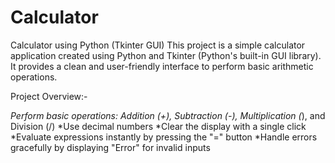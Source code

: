 # Calculator
Calculator using Python (Tkinter GUI)
This project is a simple calculator application created using Python and Tkinter (Python's built-in GUI library). It provides a clean and user-friendly interface to perform basic arithmetic operations.

Project Overview:-

*Perform basic operations: Addition (+), Subtraction (-), Multiplication (*), and Division (/)
*Use decimal numbers
*Clear the display with a single click
*Evaluate expressions instantly by pressing the "=" button
*Handle errors gracefully by displaying "Error" for invalid inputs
